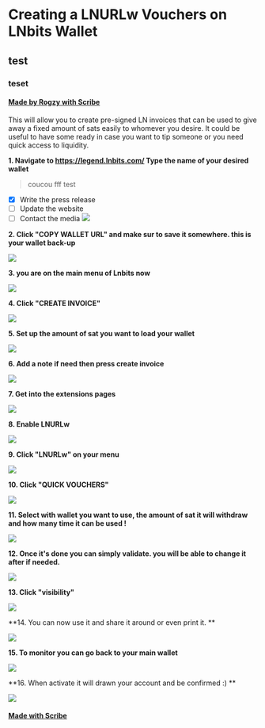 # Creating a LNURLw Vouchers on LNbits Wallet

## test

### teset

#### [Made by Rogzy with Scribe](https://scribehow.com/shared/Creating_a_LNURLw_Vouchers_on_LNbits_Wallet__qYZv14nMSYSlps9_JHOjJA)

This will allow you to create pre-signed LN invoices that can be used to give away a fixed amount of sats easily to whomever you desire. It could be useful to have some ready in case you want to tip someone or you need quick access to liquidity.

**1. Navigate to https://legend.lnbits.com/
Type the name of your desired wallet**

> coucou
> fff
> test

- [x] Write the press release
- [ ] Update the website
- [ ] Contact the media
      ![](assets/cover_en.jpeg)

**2. Click "COPY WALLET URL" and make sur to save it somewhere. this is your wallet back-up**

![](https://ajeuwbhvhr.cloudimg.io/colony-recorder.s3.amazonaws.com/files/2023-05-07/c28b2cff-6dbf-4b93-9bc8-c8828fa72afb/user_cropped_screenshot.jpeg?tl_px=413,350&br_px=1159,770&sharp=0.8&width=560&wat_scale=50&wat=1&wat_opacity=0.7&wat_gravity=northwest&wat_url=https://colony-labs-public.s3.us-east-2.amazonaws.com/images/watermarks/watermark_default.jpeg&wat_pad=262,139)

**3. you are on the main menu of Lnbits now**

![](https://ajeuwbhvhr.cloudimg.io/colony-recorder.s3.amazonaws.com/files/2023-05-07/c8e8156a-6d18-405e-baaa-adf10d520fc0/ascreenshot.jpeg?tl_px=417,293&br_px=1163,713&sharp=0.8&width=560&wat_scale=50&wat=1&wat_opacity=0.7&wat_gravity=northwest&wat_url=https://colony-labs-public.s3.us-east-2.amazonaws.com/images/watermarks/watermark_default.jpeg&wat_pad=262,139)

**4. Click "CREATE INVOICE"**

![](https://ajeuwbhvhr.cloudimg.io/colony-recorder.s3.amazonaws.com/files/2023-05-07/e61dc14d-c468-4564-b063-301db558bb34/ascreenshot.jpeg?tl_px=354,0&br_px=1100,420&sharp=0.8&width=560&wat_scale=50&wat=1&wat_opacity=0.7&wat_gravity=northwest&wat_url=https://colony-labs-public.s3.us-east-2.amazonaws.com/images/watermarks/watermark_default.jpeg&wat_pad=262,109)

**5. Set up the amount of sat you want to load your wallet**

![](https://ajeuwbhvhr.cloudimg.io/colony-recorder.s3.amazonaws.com/files/2023-05-07/ec3755a7-3056-4883-9cd1-4752d499c596/user_cropped_screenshot.jpeg?tl_px=586,274&br_px=1332,694&sharp=0.8&width=560)

**6. Add a note if need then press create invoice**

![](https://ajeuwbhvhr.cloudimg.io/colony-recorder.s3.amazonaws.com/files/2023-05-07/07025cdf-9861-496c-a293-850471598b90/user_cropped_screenshot.jpeg?tl_px=400,388&br_px=1146,808&sharp=0.8&width=560&wat_scale=50&wat=1&wat_opacity=0.7&wat_gravity=northwest&wat_url=https://colony-labs-public.s3.us-east-2.amazonaws.com/images/watermarks/watermark_default.jpeg&wat_pad=262,139)

**7. Get into the extensions pages**

![](https://ajeuwbhvhr.cloudimg.io/colony-recorder.s3.amazonaws.com/files/2023-05-07/66363826-88d1-4d29-a168-46347552570d/ascreenshot.jpeg?tl_px=0,59&br_px=746,479&sharp=0.8&width=560&wat_scale=50&wat=1&wat_opacity=0.7&wat_gravity=northwest&wat_url=https://colony-labs-public.s3.us-east-2.amazonaws.com/images/watermarks/watermark_default.jpeg&wat_pad=75,139)

**8. Enable LNURLw**

![](https://ajeuwbhvhr.cloudimg.io/colony-recorder.s3.amazonaws.com/files/2023-05-07/09418350-d8d4-444c-bc94-5189b2d55ee2/ascreenshot.jpeg?tl_px=0,514&br_px=746,934&sharp=0.8&width=560&wat_scale=50&wat=1&wat_opacity=0.7&wat_gravity=northwest&wat_url=https://colony-labs-public.s3.us-east-2.amazonaws.com/images/watermarks/watermark_default.jpeg&wat_pad=191,139)

**9. Click "LNURLw" on your menu**

![](https://ajeuwbhvhr.cloudimg.io/colony-recorder.s3.amazonaws.com/files/2023-05-07/5d2c79cb-eb0a-42d4-828b-45ddcc90c5a2/user_cropped_screenshot.jpeg?tl_px=0,44&br_px=746,464&sharp=0.8&width=560&wat_scale=50&wat=1&wat_opacity=0.7&wat_gravity=northwest&wat_url=https://colony-labs-public.s3.us-east-2.amazonaws.com/images/watermarks/watermark_default.jpeg&wat_pad=71,139)

**10. Click "QUICK VOUCHERS"**

![](https://ajeuwbhvhr.cloudimg.io/colony-recorder.s3.amazonaws.com/files/2023-05-07/0be0e90f-2a47-48be-b246-21c4c81b5eeb/ascreenshot.jpeg?tl_px=10,0&br_px=756,420&sharp=0.8&width=560&wat_scale=50&wat=1&wat_opacity=0.7&wat_gravity=northwest&wat_url=https://colony-labs-public.s3.us-east-2.amazonaws.com/images/watermarks/watermark_default.jpeg&wat_pad=262,68)

**11. Select with wallet you want to use, the amount of sat it will withdraw and how many time it can be used !**

![](https://ajeuwbhvhr.cloudimg.io/colony-recorder.s3.amazonaws.com/files/2023-05-07/ea80b0df-285a-4fe3-9a12-a653b948c49e/ascreenshot.jpeg?tl_px=494,0&br_px=1240,420&sharp=0.8&width=560&wat_scale=50&wat=1&wat_opacity=0.7&wat_gravity=northwest&wat_url=https://colony-labs-public.s3.us-east-2.amazonaws.com/images/watermarks/watermark_default.jpeg&wat_pad=262,25)

**12. Once it's done you can simply validate. you will be able to change it after if needed.**

![](https://ajeuwbhvhr.cloudimg.io/colony-recorder.s3.amazonaws.com/files/2023-05-07/e37a7338-1902-48be-be73-a735f42f37b3/ascreenshot.jpeg?tl_px=442,101&br_px=1188,521&sharp=0.8&width=560&wat_scale=50&wat=1&wat_opacity=0.7&wat_gravity=northwest&wat_url=https://colony-labs-public.s3.us-east-2.amazonaws.com/images/watermarks/watermark_default.jpeg&wat_pad=262,139)

**13. Click "visibility"**

![](https://ajeuwbhvhr.cloudimg.io/colony-recorder.s3.amazonaws.com/files/2023-05-07/b257eb06-7108-486e-b04f-57e5775c8a5c/ascreenshot.jpeg?tl_px=0,53&br_px=746,473&sharp=0.8&width=560&wat_scale=50&wat=1&wat_opacity=0.7&wat_gravity=northwest&wat_url=https://colony-labs-public.s3.us-east-2.amazonaws.com/images/watermarks/watermark_default.jpeg&wat_pad=243,139)

**14. You can now use it and share it around or even print it. **

![](https://ajeuwbhvhr.cloudimg.io/colony-recorder.s3.amazonaws.com/files/2023-05-07/f7aa62bc-d5d8-4d64-9196-dd7da4c1a59d/user_cropped_screenshot.jpeg?tl_px=336,148&br_px=1082,568&sharp=0.8&width=560)

**15. To monitor you can go back to your main wallet**

![](https://ajeuwbhvhr.cloudimg.io/colony-recorder.s3.amazonaws.com/files/2023-05-07/54e42d66-0df7-4e5a-b040-0a216deb4235/ascreenshot.jpeg?tl_px=0,0&br_px=746,420&sharp=0.8&width=560&wat_scale=50&wat=1&wat_opacity=0.7&wat_gravity=northwest&wat_url=https://colony-labs-public.s3.us-east-2.amazonaws.com/images/watermarks/watermark_default.jpeg&wat_pad=82,74)

**16. When activate it will drawn your account and be confirmed :) **

![](https://ajeuwbhvhr.cloudimg.io/colony-recorder.s3.amazonaws.com/files/2023-05-07/64ff6c31-919d-4b34-9de7-fa4862ae78e0/user_cropped_screenshot.jpeg?tl_px=272,111&br_px=1018,531&sharp=0.8&width=560)

#### [Made with Scribe](https://scribehow.com/shared/Creating_a_LNURLw_Vouchers_on_LNbits_Wallet__qYZv14nMSYSlps9_JHOjJA)
